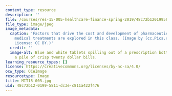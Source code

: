 ```yaml
---
content_type: resource
description: ''
file: /courses/res-15-005-healthcare-finance-spring-2019/48c72b1201995811dc3ec811a422f476_MIT15-005.jpg
file_type: image/jpeg
image_metadata:
  caption: 'Factors that drive the cost and development of pharmaceutical drugs and
    medical treatments are explored in this class. (Image by [cc.Pics.com](http://www.ccpixs.com/).
    License: CC BY.)'
  credit: ''
  image-alt: Blue and white tablets spilling out of a prescription bottle on top of
    a pile of crisp twenty dollar bills.
learning_resource_types: []
license: https://creativecommons.org/licenses/by-nc-sa/4.0/
ocw_type: OCWImage
resourcetype: Image
title: MIT15-005.jpg
uid: 48c72b12-0199-5811-dc3e-c811a422f476
---
```

